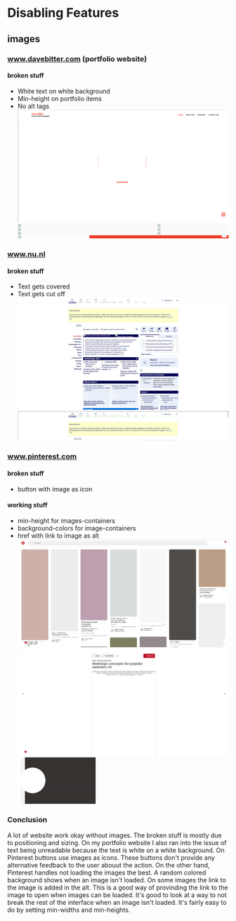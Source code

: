 # Disabling Features
## images
### www.davebitter.com (portfolio website)
#### broken stuff
* White text on white background 
* Min-height on portfolio items
* No alt tags
![alt tag](https://raw.githubusercontent.com/DaveBitter/minor-webdev_browser-technologies/master/week_1/exercise_1/screenshots/images_0.png)
![alt tag](https://raw.githubusercontent.com/DaveBitter/minor-webdev_browser-technologies/master/week_1/exercise_1/screenshots/images_1.png)

### www.nu.nl
#### broken stuff
* Text gets covered
* Text gets cut off
![alt tag](https://raw.githubusercontent.com/DaveBitter/minor-webdev_browser-technologies/master/week_1/exercise_1/screenshots/images_2.png)
![alt tag](https://raw.githubusercontent.com/DaveBitter/minor-webdev_browser-technologies/master/week_1/exercise_1/screenshots/images_3.png)

### www.pinterest.com
#### broken stuff
* button with image as icon 

#### working stuff
* min-height for images-containers
* background-colors for image-containers
* href with link to image as alt
![alt tag](https://raw.githubusercontent.com/DaveBitter/minor-webdev_browser-technologies/master/week_1/exercise_1/screenshots/images_4.png)
![alt tag](https://raw.githubusercontent.com/DaveBitter/minor-webdev_browser-technologies/master/week_1/exercise_1/screenshots/images_5.png)
![alt tag](https://raw.githubusercontent.com/DaveBitter/minor-webdev_browser-technologies/master/week_1/exercise_1/screenshots/images_6.png)

### Conclusion
A lot of website work okay without images. The broken stuff is mostly due to positioning and sizing. On my portfolio website I also ran into the issue of text being unreadable because the text is white on a white background.
On Pinterest buttons use images as icons. These buttons don't provide any alternative feedback to the user abouut the action. On the other hand, Pinterest handles not loading the images the best. A random colored background shows when an image isn't loaded. On some images the link to the image is added in the alt. This is a good way of provinding the link to the image to open when images can be loaded.
It's good to look at a way to not break the rest of the interface when an image isn't loaded. It's fairly easy to do by setting min-widths and min-heights.
